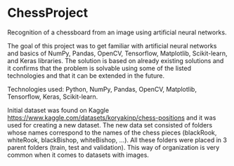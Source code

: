 # ChessProject
Recognition of a chessboard from an image using artificial neural networks.

The goal of this project was to get familiar with artificial neural networks and basics of NumPy, Pandas, OpenCV, Tensorflow, Matplotlib, Scikit-learn, and Keras libraries. The solution is based on already existing solutions and it confirms that the problem is solvable using some of the listed technologies and that it can be extended in the future.

Technologies used: Python, NumPy, Pandas, OpenCV, Matplotlib, Tensorflow, Keras, Scikit-learn.

Initial dataset was found on Kaggle https://www.kaggle.com/datasets/koryakinp/chess-positions and it was used for creating a new dataset. The new data set consisted of folders whose names correspond to the names of the chess pieces (blackRook, whiteRook, blackBishop, whiteBishop, ...). All these folders were placed in 3 parent folders (train, test and validation). This way of organization is very common when it comes to datasets with images.
